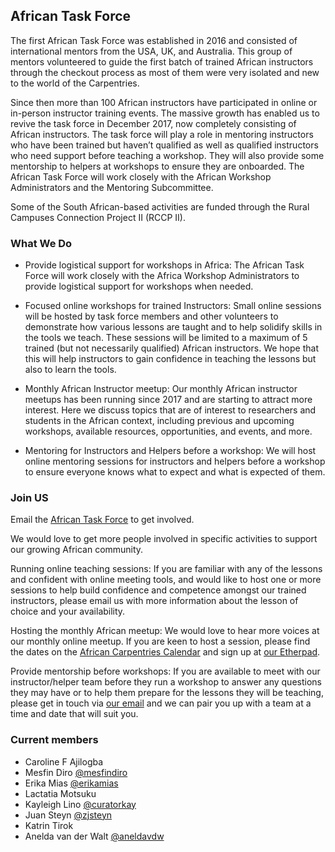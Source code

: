 ## African Task Force 

The first African Task Force was established in 2016 and consisted of international mentors from the USA, UK, and Australia. This group of mentors volunteered to guide the first batch of trained African instructors through the checkout process as most of them were very isolated and new to the world of the Carpentries.

Since then more than 100 African instructors have participated in online or in-person instructor training events. The massive growth has enabled us to revive the task force in December 2017, now completely consisting of African instructors. The task force will play a role in mentoring instructors who have been trained but haven’t qualified as well as qualified instructors who need support before teaching a workshop. They will also provide some mentorship to helpers at workshops to ensure they are onboarded. The African Task Force will work closely with the African Workshop Administrators and the Mentoring Subcommittee.

Some of the South African-based activities are funded through the Rural Campuses Connection Project II (RCCP II).

### What We Do

- Provide logistical support for workshops in Africa: The African Task Force will work closely with the Africa Workshop Administrators to provide logistical support for workshops when needed.

- Focused online workshops for trained Instructors: Small online sessions will be hosted by task force members and other volunteers to demonstrate how various lessons are taught and to help solidify skills in the tools we teach. These sessions will be limited to a maximum of 5 trained (but not necessarily qualified) African instructors. We hope that this will help instructors to gain confidence in teaching the lessons but also to learn the tools.

- Monthly African Instructor meetup: Our monthly African instructor meetups has been running since 2017 and are starting to attract more interest. Here we discuss topics that are of interest to researchers and students in the African context, including previous and upcoming workshops, available resources, opportunities, and events, and more.

- Mentoring for Instructors and Helpers before a workshop: We will host online mentoring sessions for instructors and helpers before a workshop to ensure everyone knows what to expect and what is expected of them.

### Join US

Email the [African Task Force](mailto:admin-afr@carpentries.org) to get involved.

We would love to get more people involved in specific activities to support our growing African community.

Running online teaching sessions: If you are familiar with any of the lessons and confident with online meeting tools, and would like to host one or more sessions to help build confidence and competence amongst our trained instructors, please email us with more information about the lesson of choice and your availability.

Hosting the monthly African meetup: We would love to hear more voices at our monthly online meetup. If you are keen to host a session, please find the dates on the [African Carpentries Calendar](https://calendar.google.com/calendar/embed?src=ddkcciacmqmulpu7r51562vg5g%40group.calendar.google.com&ctz=Africa%2FJohannesburg) and sign up at [our Etherpad](http://pad.software-carpentry.org/ZA-community-call).

Provide mentorship before workshops: If you are available to meet with our instructor/helper team before they run a workshop to answer any questions they may have or to help them prepare for the lessons they will be teaching, please get in touch via [our email](mailto:admin-afr@carpentries.org) and we can pair you up with a team at a time and date that will suit you.


### Current members

- Caroline F Ajilogba
- Mesfin Diro [@mesfindiro](https://twitter.com/mesfindiro)
- Erika Mias [@erikamias](https://twitter.com/erikamias) 
- Lactatia Motsuku 
- Kayleigh Lino [@curatorkay](https://twitter.com/curatorkay)
- Juan Steyn [@zjsteyn](https://github.com/zjsteyn)
- Katrin Tirok 
- Anelda van der Walt [@aneldavdw](https://twitter.com/aneldavdw)

